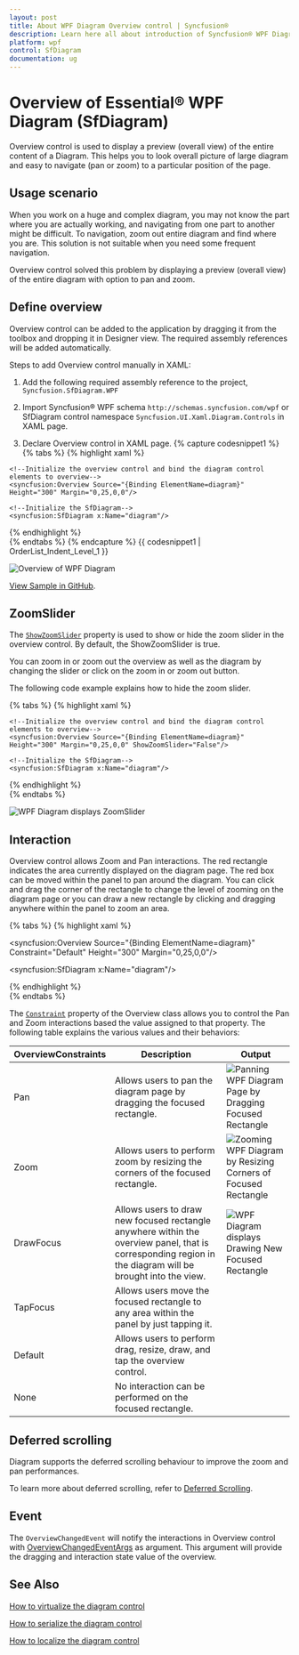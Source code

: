 ```yaml
---
layout: post
title: About WPF Diagram Overview control | Syncfusion®
description: Learn here all about introduction of Syncfusion® WPF Diagram Overview (SfDiagram) control, its elements and more details.
platform: wpf
control: SfDiagram
documentation: ug
---
```


# Overview of Essential® WPF Diagram (SfDiagram)

Overview control is used to display a preview (overall view) of the entire content of a Diagram. This helps you to look overall picture of large diagram and easy to navigate (pan or zoom) to a particular position of the page.

## Usage scenario

When you work on a huge and complex diagram, you may not know the part where you are actually working, and navigating from one part to another might be difficult. To navigation, zoom out entire diagram and find where you are. This solution is not suitable when you need some frequent navigation.

Overview control solved this problem by displaying a preview (overall view) of the entire diagram with option to pan and zoom.

## Define overview

Overview control can be added to the application by dragging it from the toolbox and dropping it in Designer view. The required assembly references will be added automatically.

Steps to add Overview control manually in XAML:

1. Add the following required assembly reference to the project, `Syncfusion.SfDiagram.WPF`

2. Import Syncfusion® WPF schema `http://schemas.syncfusion.com/wpf` or SfDiagram control namespace `Syncfusion.UI.Xaml.Diagram.Controls` in XAML page.

3. Declare Overview control in XAML page.
{% capture codesnippet1 %}
{% tabs %}
{% highlight xaml %}

<Window x:Class="UserInteraction_Overview.MainWindow"
        xmlns="http://schemas.microsoft.com/winfx/2006/xaml/presentation"
        xmlns:x="http://schemas.microsoft.com/winfx/2006/xaml"
        xmlns:syncfusion="http://schemas.syncfusion.com/wpf"
        WindowStartupLocation="CenterScreen"
        Title="Overview" Height="720" Width="1200">
    
    <!--Initialize the overview control and bind the diagram control elements to overview-->
    <syncfusion:Overview Source="{Binding ElementName=diagram}" Height="300" Margin="0,25,0,0"/>

    <!--Initialize the SfDiagram-->
    <syncfusion:SfDiagram x:Name="diagram"/>
</Window>
	
{% endhighlight %}	
{% endtabs %}
{% endcapture %}
{{ codesnippet1 | OrderList_Indent_Level_1 }}

![Overview of WPF Diagram](Overview-Control_images/wpf-diagram-overview.png)

[View Sample in GitHub](https://github.com/SyncfusionExamples/WPF-Diagram-Examples/tree/master/Samples/Overview).

## ZoomSlider

The [`ShowZoomSlider`](https://help.syncfusion.com/cr/wpf/Syncfusion.UI.Xaml.Diagram.Controls.Overview.html#Syncfusion_UI_Xaml_Diagram_Controls_Overview_ShowZoomSliderProperty) property is used to show or hide the zoom slider in the overview control. By default, the ShowZoomSlider is true.

You can zoom in or zoom out the overview as well as the diagram by changing the slider or click on the zoom in or zoom out button.

 The following code example explains how to hide the zoom slider.

{% tabs %}
{% highlight xaml %}

<Window x:Class="UserInteraction_Overview.MainWindow"
        xmlns="http://schemas.microsoft.com/winfx/2006/xaml/presentation"
        xmlns:x="http://schemas.microsoft.com/winfx/2006/xaml"
        xmlns:syncfusion="http://schemas.syncfusion.com/wpf"
        WindowStartupLocation="CenterScreen"
        Title="Overview" Height="720" Width="1200">
    
    <!--Initialize the overview control and bind the diagram control elements to overview-->
    <syncfusion:Overview Source="{Binding ElementName=diagram}" Height="300" Margin="0,25,0,0" ShowZoomSlider="False"/>

    <!--Initialize the SfDiagram-->
    <syncfusion:SfDiagram x:Name="diagram"/>
</Window>
	
{% endhighlight %}	
{% endtabs %}

![WPF Diagram displays ZoomSlider](Overview-Control_images/wpf-diagram-zoom-slider.png)


## Interaction

Overview control allows Zoom and Pan interactions. The red rectangle indicates the area currently displayed on the diagram page. The red box can be moved within the panel to pan around the diagram. You can click and drag the corner of the rectangle to change the level of zooming on the diagram page or you can draw a new rectangle by clicking and dragging anywhere within the panel to zoom an area.

{% tabs %}
{% highlight xaml %}

<!--Initialize the overview control with its constraint-->
<syncfusion:Overview Source="{Binding ElementName=diagram}" 
                     Constraint="Default" 
                     Height="300" Margin="0,25,0,0"/>

<!--Initialize the SfDiagram-->
<syncfusion:SfDiagram x:Name="diagram"/>

{% endhighlight %}	
{% endtabs %}

The [`Constraint`](https://help.syncfusion.com/cr/wpf/Syncfusion.UI.Xaml.Diagram.Controls.Overview.html#Syncfusion_UI_Xaml_Diagram_Controls_Overview_ConstraintProperty) property of the Overview class allows you to control the Pan and Zoom interactions based the value assigned to that property. The following table explains the various values and their behaviors:

| OverviewConstraints | Description | Output |
|---|---|---|
| Pan | Allows users to pan the diagram page by dragging the focused rectangle. |![Panning WPF Diagram Page by Dragging Focused Rectangle](Overview-Control_images/wpf-diagram-pan.gif) |
| Zoom | Allows users to perform zoom by resizing the corners of the focused rectangle. |![Zooming WPF Diagram by Resizing Corners of Focused Rectangle](Overview-Control_images/wpf-diagram-resize-rectangle-corner.gif) |
| DrawFocus | Allows users to draw new focused rectangle anywhere within the overview panel, that is corresponding region in the diagram will be brought into the view.|![WPF Diagram displays Drawing New Focused Rectangle](Overview-Control_images/wpf-diagram-draw-focus.gif) |
| TapFocus | Allows users move the focused rectangle to any area within the panel by just tapping it.| |
| Default | Allows users to perform drag, resize, draw, and tap the overview control.| |
| None |No interaction can be performed on the focused rectangle.||

## Deferred scrolling

Diagram supports the deferred scrolling behaviour to improve the zoom and pan performances.

To learn more about deferred scrolling, refer to [Deferred Scrolling](https://help.syncfusion.com/wpf/diagram/virtualization#deferred-scrolling).

## Event

The `OverviewChangedEvent` will notify the interactions in Overview control with [OverviewChangedEventArgs](https://help.syncfusion.com/cr/wpf/Syncfusion.UI.Xaml.Diagram.Controls.OverviewChangedEventArgs.html) as argument. This argument will provide the dragging and interaction state value of the overview.

## See Also 

[How to virtualize the diagram control](/wpf/diagram/virtualization)

[How to serialize the diagram control](/wpf/diagram/serialization)

[How to localize the diagram control](/wpf/diagram/localization)